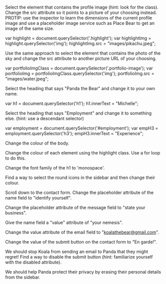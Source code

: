 Select the element that contains the profile image (hint: look for the class). Change the src attribute so it points to a picture of your choosing instead.
PROTIP: use the inspector to learn the dimensions of the current profile image and use a placeholder image service such as Place Bear to get an image of the same size.

var highlight = document.querySelector('.highlight');
var highlightImg = highlight.querySelector('img');
highlightImg.src = "images/pikachu.jpeg";


Use the same approach to select the element that contains the photo of the sky and change the src attribute to another picture URL of your choosing.

var portfolioImgClass = document.querySelector('.portfolio-image');
var portfolioImg = portfolioImgClass.querySelector('img');
portfolioImg.src = "images/water.jpeg";

Select the heading that says "Panda the Bear" and change it to your own name.

var h1 = document.querySelector('h1');
h1.innerText = "Michelle";

Select the heading that says "Employment" and change it to something else. (hint: use a descendant selector)

var employment = document.querySelector('#employment');
var empH3 = employment.querySelector('h3');
empH3.innerText = "Experience";

Change the colour of the body.

Change the colour of each element using the highlight class. Use a for loop to do this.

Change the font family of the h1 to 'monospace'.

Find a way to select the round icons in the sidebar and then change their colour.

Scroll down to the contact form. Change the placeholder attribute of the name field to "identify yourself".

Change the placeholder attribute of the message field to "state your business".

Give the name field a "value" attribute of "your nemesis".

Change the value attribute of the email field to "koalathebear@gmail.com".

Change the value of the submit button on the contact form to "En garde!".

We should stop Koala from sending an email to Panda that they might regret! Find a way to disable the submit button (hint: familiarize yourself with the disabled attribute).

We should help Panda protect their privacy by erasing their personal details from the sidebar.
